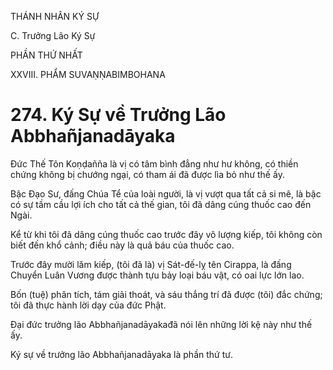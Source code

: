 THÁNH NHÂN KÝ SỰ

C. Trưởng Lão Ký Sự

PHẦN THỨ NHẤT

XXVIII. PHẨM SUVAṆṆABIMBOHANA

# 274. Ký Sự về Trưởng Lão Abbhañjanadāyaka

Đức Thế Tôn Koṇḍañña là vị có tâm bình đẳng như hư không, có thiền chứng không bị chướng ngại, có tham ái đã được lìa bỏ như thế ấy.

Bậc Đạo Sư, đấng Chúa Tể của loài người, là vị vượt qua tất cả si mê, là bậc có sự tầm cầu lợi ích cho tất cả thế gian, tôi đã dâng cúng thuốc cao đến Ngài.

Kể từ khi tôi đã dâng cúng thuốc cao trước đây vô lượng kiếp, tôi không còn biết đến khổ cảnh; điều này là quả báu của thuốc cao.

Trước đây mười lăm kiếp, (tôi đã là) vị Sát-đế-lỵ tên Cirappa, là đấng Chuyển Luân Vương được thành tựu bảy loại báu vật, có oai lực lớn lao.

Bốn (tuệ) phân tích, tám giải thoát, và sáu thắng trí đã được (tôi) đắc chứng; tôi đã thực hành lời dạy của đức Phật.

Đại đức trưởng lão Abbhañjanadāyakađã nói lên những lời kệ này như thế ấy.

Ký sự về trưởng lão Abbhañjanadāyaka là phần thứ tư.
